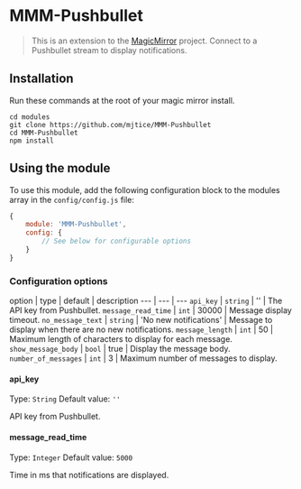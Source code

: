 # MMM-Pushbullet
> This is an extension to the [MagicMirror](https://github.com/MichMich/MagicMirror) project.  Connect to a Pushbullet stream to display notifications.

## Installation
Run these commands at the root of your magic mirror install.

```shell
cd modules
git clone https://github.com/mjtice/MMM-Pushbullet
cd MMM-Pushbullet
npm install
```

## Using the module
To use this module, add the following configuration block to the modules array in the `config/config.js` file:
```js
{
    module: 'MMM-Pushbullet',
    config: {
        // See below for configurable options
    }
}
```

### Configuration options
option | type | default | description
--- | --- | ---
`api_key` | `string` | '' | The API key from Pushbullet.
`message_read_time` | `int` | 30000 | Message display timeout.
`no_message_text` | `string` | 'No new notifications' | Message to display when there are no new notifications.
`message_length` | `int` | 50 | Maximum length of characters to display for each message.
`show_message_body` | `bool` | true | Display the message body.
`number_of_messages` | `int` | 3 | Maximum number of messages to display.

#### api_key
Type: `String` Default value: `''`

API key from Pushbullet.
#### message_read_time
Type: `Integer` Default value: `5000`

Time in ms that notifications are displayed.
